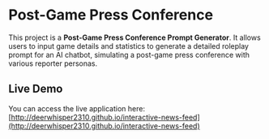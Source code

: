 # Post-Game Press Conference

This project is a **Post-Game Press Conference Prompt Generator**. It allows users to input game details and statistics to generate a detailed roleplay prompt for an AI chatbot, simulating a post-game press conference with various reporter personas.

## Live Demo

You can access the live application here: [http://deerwhisper2310.github.io/interactive-news-feed](http://deerwhisper2310.github.io/interactive-news-feed)
